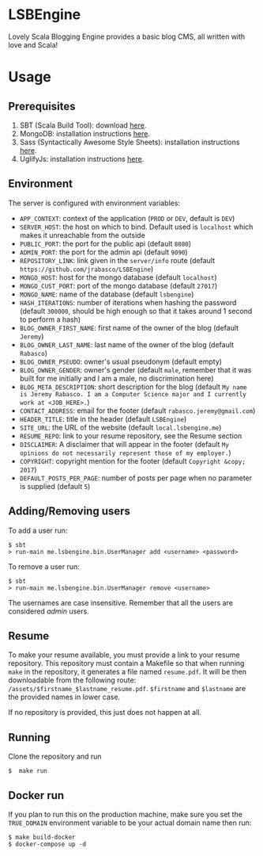 # LSBEngine
Lovely Scala Blogging Engine provides a basic blog CMS, all written with love and Scala!

# Usage

## Prerequisites

1. SBT (Scala Build Tool): download [here](http://www.scala-sbt.org/download.html).
2. MongoDB: installation instructions [here](https://docs.mongodb.com/manual/installation/).
3. Sass (Syntactically Awesome Style Sheets): installation instructions [here](http://sass-lang.com/install).
4. UglifyJs: installation instructions [here](https://github.com/mishoo/UglifyJS#install-npm).

## Environment

The server is configured with environment variables:

- `APP_CONTEXT`: context of the application (`PROD` or `DEV`, default is `DEV`)
- `SERVER_HOST`: the host on which to bind. Default used is `localhost` which makes it unreachable from the outside
- `PUBLIC_PORT`: the port for the public api (default `8080`)
- `ADMIN_PORT`: the port for the admin api (default `9090`)
- `REPOSITORY_LINK`: link given in the `server/info` route (default `https://github.com/jrabasco/LSBEngine`)
- `MONGO_HOST`: host for the mongo database (default `localhost`)
- `MONGO_CUST_PORT`: port of the mongo database (default `27017`)
- `MONGO_NAME`: name of the database (default `lsbengine`)
- `HASH_ITERATIONS`: number of iterations when hashing the password (default `300000`, should be high enough so that it 
takes around 1 second to perform a hash)
- `BLOG_OWNER_FIRST_NAME`: first name of the owner of the blog (default `Jeremy`)
- `BLOG_OWNER_LAST_NAME`: last name of the owner of the blog (default `Rabasco`)
- `BLOG_OWNER_PSEUDO`: owner's usual pseudonym (default empty)
- `BLOG_OWNER_GENDER`: owner's gender (default `male`, remember that it was built for me initially and I am a male, no discrimination here)
- `BLOG_META_DESCRIPTION`: short description for the blog (default `My name is Jeremy Rabasco. I am a Computer Science major and I currently work at <JOB_HERE>.`)
- `CONTACT_ADDRESS`: email for the footer (default `rabasco.jeremy@gmail.com`)
- `HEADER_TITLE`: title in the header (default `LSBEngine`)
- `SITE_URL`: the URL of the website (default `local.lsbengine.me`)
- `RESUME_REPO`: link to your resume repository, see the Resume section
- `DISCLAIMER`: A disclaimer that will appear in the footer (default `My opinions do not necessarily represent those of my employer.`)
- `COPYRIGHT`: copyright mention for the footer (default `Copyright &copy; 2017`)
- `DEFAULT_POSTS_PER_PAGE`: number of posts per page when no parameter is supplied (default `5`)

## Adding/Removing users

To add a user run:

```
$ sbt
> run-main me.lsbengine.bin.UserManager add <username> <password>
```

To remove a user run:
```
$ sbt
> run-main me.lsbengine.bin.UserManager remove <username>
```

The usernames are case insensitive. Remember that all the users are considered _admin_ users.

## Resume

To make your resume available, you must provide a link to your resume repository. This repository must contain a Makefile so that when running `make` in the repository, it generates a file named `resume.pdf`. It will be then downloadable from the following route: `/assets/$firstname_$lastname_resume.pdf`. `$firstname` and `$lastname` are the provided names in lower case.

If no repository is provided, this just does not happen at all.
## Running

Clone the repository and run

```
$  make run
```

## Docker run

If you plan to run this on the production machine, make sure you set the `TRUE_DOMAIN` environment variable to be your actual domain name then run:

```
$ make build-docker
$ docker-compose up -d
```
